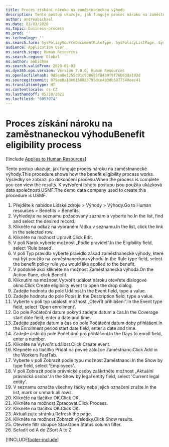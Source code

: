```yaml
---
title: Proces získání nároku na zaměstnaneckou výhodu
description: Tento postup ukazuje, jak funguje proces nároku na zaměstnanecké výhody.
author: andreabichsel
ms.date: 02/03/2020
ms.topic: business-process
ms.prod: ''
ms.technology: ''
ms.search.form: SysPolicySourceDocumentRuleType, SysPolicyListPage, SysPolicy, HcmBenefitEligibilityPolicy, HcmBenefit, BenefitWorkspace, HcmBenefitSummaryPart
audience: Application User
ms.search.scope: Human Resources
ms.search.region: Global
ms.author: anbichse
ms.search.validFrom: 2020-02-03
ms.dyn365.ops.version: Version 7.0.0, Human Resources
ms.openlocfilehash: 9d5ea8e1255c91c930685f84b9f9f76b03da192d
ms.sourcegitcommit: 879ee8a10e6158885795dce4b3db5077540eec41
ms.translationtype: HT
ms.contentlocale: cs-CZ
ms.lasthandoff: 05/18/2021
ms.locfileid: "6053074"
---
```

# <a name="benefit-eligibility-process"></a><span data-ttu-id="6ad60-103">Proces získání nároku na zaměstnaneckou výhodu</span><span class="sxs-lookup"><span data-stu-id="6ad60-103">Benefit eligibility process</span></span>

[!include [Applies to Human Resources](../includes/applies-to-hr.md)]

<span data-ttu-id="6ad60-104">Tento postup ukazuje, jak funguje proces nároku na zaměstnanecké výhody.</span><span class="sxs-lookup"><span data-stu-id="6ad60-104">This procedure shows how the benefit eligibility process works.</span></span> <span data-ttu-id="6ad60-105">Výsledky se zobrazí po dokončení procesu.</span><span class="sxs-lookup"><span data-stu-id="6ad60-105">When the process is complete you can view the results.</span></span> <span data-ttu-id="6ad60-106">K vytvoření tohoto postupu jsou použita ukázková data společnosti USMF.</span><span class="sxs-lookup"><span data-stu-id="6ad60-106">The demo data company used to create this procedure is USMF.</span></span>

1. <span data-ttu-id="6ad60-107">Přejděte k nabídce Lidské zdroje > Výhody > Výhody.</span><span class="sxs-lookup"><span data-stu-id="6ad60-107">Go to Human resources > Benefits > Benefits.</span></span>
2. <span data-ttu-id="6ad60-108">Vyhledejte na seznamu požadovaný záznam a vyberte ho.</span><span class="sxs-lookup"><span data-stu-id="6ad60-108">In the list, find and select the desired record.</span></span>
3. <span data-ttu-id="6ad60-109">Klikněte na odkaz na vybraném řádku v seznamu.</span><span class="sxs-lookup"><span data-stu-id="6ad60-109">In the list, click the link in the selected row.</span></span>
4. <span data-ttu-id="6ad60-110">Klikněte na možnost Upravit.</span><span class="sxs-lookup"><span data-stu-id="6ad60-110">Click Edit.</span></span>
5. <span data-ttu-id="6ad60-111">V poli Nárok vyberte možnost „Podle pravidel“.</span><span class="sxs-lookup"><span data-stu-id="6ad60-111">In the Eligibility field, select 'Rule based'.</span></span>
6. <span data-ttu-id="6ad60-112">V poli Typ pravidla vyberte pravidlo zásad zaměstnanecké výhody, které má být použito na zaměstnaneckou výhodu.</span><span class="sxs-lookup"><span data-stu-id="6ad60-112">In the Rule type field, select the benefit policy rule you would like applied to the benefit.</span></span>
7. <span data-ttu-id="6ad60-113">V podokně akcí klikněte na možnost Zaměstnanecká výhoda.</span><span class="sxs-lookup"><span data-stu-id="6ad60-113">On the Action Pane, click Benefit.</span></span>
8. <span data-ttu-id="6ad60-114">Kliknutím na možnost Vytvořit událost nároku otevřete dialogové okno.</span><span class="sxs-lookup"><span data-stu-id="6ad60-114">Click Create eligibility event to open the drop dialog.</span></span>
9. <span data-ttu-id="6ad60-115">Zadejte hodnotu do pole Událost.</span><span class="sxs-lookup"><span data-stu-id="6ad60-115">In the Event field, type a value.</span></span>
10. <span data-ttu-id="6ad60-116">Zadejte hodnotu do pole Popis.</span><span class="sxs-lookup"><span data-stu-id="6ad60-116">In the Description field, type a value.</span></span>
11. <span data-ttu-id="6ad60-117">Vyberte v poli typ události možnost „Otevřít přihlášení“.</span><span class="sxs-lookup"><span data-stu-id="6ad60-117">In the Event type field, select 'Open enrollment'.</span></span>
12. <span data-ttu-id="6ad60-118">Do pole Počáteční datum pokrytí zadejte datum a čas.</span><span class="sxs-lookup"><span data-stu-id="6ad60-118">In the Coverage start date field, enter a date and time.</span></span>
13. <span data-ttu-id="6ad60-119">Zadejte zadejte datum a čas do pole Počáteční datum doby přihlášení.</span><span class="sxs-lookup"><span data-stu-id="6ad60-119">In the Enrollment period start date field, enter a date and time.</span></span>
14. <span data-ttu-id="6ad60-120">Zadejte číslo do pole Počet dnů pro přihlášení.</span><span class="sxs-lookup"><span data-stu-id="6ad60-120">In the Days to enroll field, enter a number.</span></span>
15. <span data-ttu-id="6ad60-121">Klikněte na Vytvořit událost.</span><span class="sxs-lookup"><span data-stu-id="6ad60-121">Click Create event.</span></span>
16. <span data-ttu-id="6ad60-122">Klepněte na tlačítko Přidat na pevné záložce Zaměstnanci</span><span class="sxs-lookup"><span data-stu-id="6ad60-122">Click Add in the Workers FastTab.</span></span>
17. <span data-ttu-id="6ad60-123">Vyberte v poli Zobrazit podle typu možnost Zaměstnanci.</span><span class="sxs-lookup"><span data-stu-id="6ad60-123">In the Show by type field, select 'Employees'.</span></span>
18. <span data-ttu-id="6ad60-124">V poli Zobrazit podle právnické osoby zaškrtněte možnost „Aktuální právnická osoba“.</span><span class="sxs-lookup"><span data-stu-id="6ad60-124">In the Show by legal entity field, select 'Current legal entity'.</span></span>
19. <span data-ttu-id="6ad60-125">V seznamu označte všechny řádky nebo jejich označení zrušte.</span><span class="sxs-lookup"><span data-stu-id="6ad60-125">In the list, mark or unmark all rows.</span></span>
20. <span data-ttu-id="6ad60-126">Klikněte na tlačítko OK.</span><span class="sxs-lookup"><span data-stu-id="6ad60-126">Click OK.</span></span>
21. <span data-ttu-id="6ad60-127">Klikněte na možnost Zpracovat.</span><span class="sxs-lookup"><span data-stu-id="6ad60-127">Click Process.</span></span>
22. <span data-ttu-id="6ad60-128">Klikněte na tlačítko OK.</span><span class="sxs-lookup"><span data-stu-id="6ad60-128">Click OK.</span></span>
23. <span data-ttu-id="6ad60-129">Aktualizujte stránku.</span><span class="sxs-lookup"><span data-stu-id="6ad60-129">Refresh the page.</span></span>
24. <span data-ttu-id="6ad60-130">Klikněte na možnost Zobrazit výsledky.</span><span class="sxs-lookup"><span data-stu-id="6ad60-130">Click Show results.</span></span>
25. <span data-ttu-id="6ad60-131">Otevřete filtr sloupce Stav.</span><span class="sxs-lookup"><span data-stu-id="6ad60-131">Open Status column filter.</span></span>
26. <span data-ttu-id="6ad60-132">Seřadit od A do Z</span><span class="sxs-lookup"><span data-stu-id="6ad60-132">Sort A to Z</span></span>



[!INCLUDE[footer-include](../includes/footer-banner.md)]